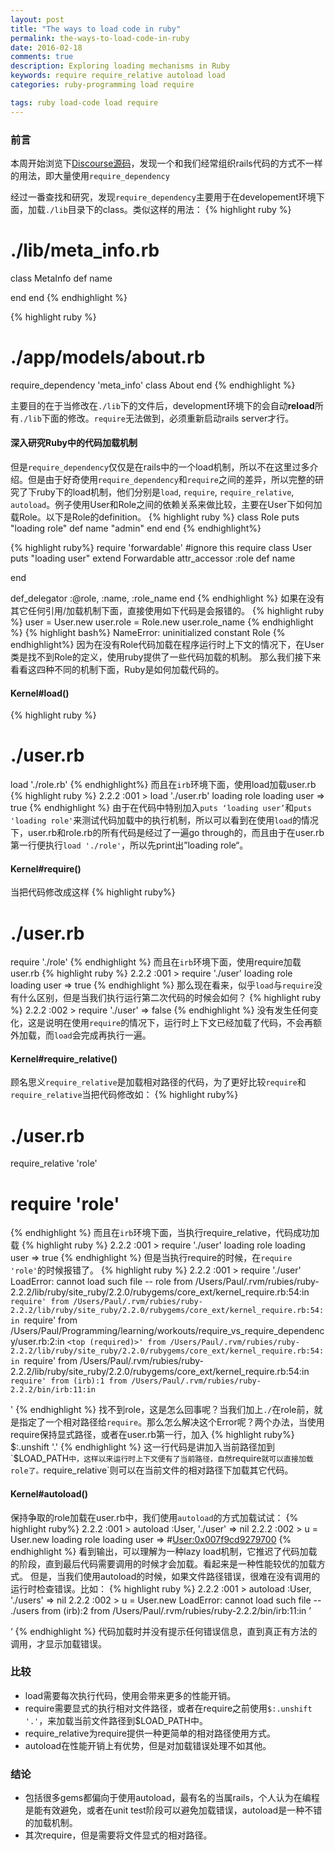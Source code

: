 ```yaml
---
layout: post
title: "The ways to load code in ruby"
permalink: the-ways-to-load-code-in-ruby
date: 2016-02-18
comments: true
description: Exploring loading mechanisms in Ruby
keywords: require require_relative autoload load
categories: ruby-programming load require

tags: ruby load-code load require
---
```


### 前言
本周开始浏览下[Discourse源码](https://github.com/discourse/discourse)，发现一个和我们经常组织rails代码的方式不一样的用法，即大量使用`require_dependency`

经过一番查找和研究，发现`require_dependency`主要用于在developement环境下面，加载`./lib`目录下的class。类似这样的用法：
{% highlight ruby %}
# ./lib/meta_info.rb
class MetaInfo
  def name

  end
end
{% endhighlight %}

{% highlight ruby %}
# ./app/models/about.rb
require_dependency 'meta_info'
class About
end
{% endhighlight %}

主要目的在于当修改在`./lib`下的文件后，development环境下的会自动**reload**所有`./lib`下面的修改。`require`无法做到，必须重新启动rails server才行。

#### 深入研究Ruby中的代码加载机制
但是`require_dependency`仅仅是在rails中的一个load机制，所以不在这里过多介绍。但是由于好奇使用`require_dependency`和`require`之间的差异，所以完整的研究了下ruby下的load机制，他们分别是`load`, `require`, `require_relative`, `autoload`。例子使用User和Role之间的依赖关系来做比较，主要在User下如何加载Role。以下是Role的definition。
{% highlight ruby %}
class Role
  puts "loading role"
  def name
    "admin"
  end
end
{% endhighlight%}

{% highlight ruby%}
require 'forwardable' #ignore this require
class User
  puts "loading user"
  extend Forwardable
  attr_accessor :role
  def name

  end

  def_delegator :@role, :name, :role_name
end
{% endhighlight %}
如果在没有其它任何引用/加载机制下面，直接使用如下代码是会报错的。
{% highlight ruby %}
user = User.new
user.role = Role.new
user.role_name
{% endhighlight %}
{% highlight bash%}
NameError: uninitialized constant Role
{% endhighlight%}
因为在没有Role代码加载在程序运行时上下文的情况下，在User类是找不到Role的定义，使用ruby提供了一些代码加载的机制。
那么我们接下来看看这四种不同的机制下面，Ruby是如何加载代码的。

#### Kernel#load()
{% highlight ruby %}
# ./user.rb
load './role.rb'
{% endhighlight%}
而且在`irb`环境下面，使用load加载user.rb
{% highlight ruby %}
2.2.2 :001 > load './user.rb'
loading role
loading user
 => true
{% endhighlight %}
由于在代码中特别加入`puts ‘loading user’`和`puts 'loading role'`来测试代码加载中的执行机制，所以可以看到在使用`load`的情况下，user.rb和role.rb的所有代码是经过了一遍go through的，而且由于在user.rb第一行便执行`load './role'`，所以先print出”loading role“。

#### Kernel#require()
当把代码修改成这样
{% highlight ruby%}
# ./user.rb
require './role'
{% endhighlight %}
而且在`irb`环境下面，使用require加载user.rb
{% highlight ruby %}
2.2.2 :001 > require './user'
loading role
loading user
 => true
{% endhighlight %}
那么现在看来，似乎`load`与`require`没有什么区别，但是当我们执行运行第二次代码的时候会如何？
{% highlight ruby %}
2.2.2 :002 > require './user'
 => false
{% endhighlight %}
没有发生任何变化，这是说明在使用`require`的情况下，运行时上下文已经加载了代码，不会再额外加载，而`load`会完成再执行一遍。

#### Kernel#require_relative()
顾名思义`require_relative`是加载相对路径的代码，为了更好比较`require`和`require_relative`当把代码修改如：
{% highlight ruby%}
# ./user.rb
require_relative 'role'
# require 'role'
{% endhighlight %}
而且在`irb`环境下面，当执行require_relative，代码成功加载
{% highlight ruby %}
2.2.2 :001 > require './user'
loading role
loading user
 => true
{% endhighlight %}
但是当执行require的时候，在`require 'role'`的时候报错了。
{% highlight ruby %}
2.2.2 :001 > require './user'
LoadError: cannot load such file -- role
	from /Users/Paul/.rvm/rubies/ruby-2.2.2/lib/ruby/site_ruby/2.2.0/rubygems/core_ext/kernel_require.rb:54:in `require'
	from /Users/Paul/.rvm/rubies/ruby-2.2.2/lib/ruby/site_ruby/2.2.0/rubygems/core_ext/kernel_require.rb:54:in `require'
	from /Users/Paul/Programming/learning/workouts/require_vs_require_dependency/user.rb:2:in `<top (required)>'
	from /Users/Paul/.rvm/rubies/ruby-2.2.2/lib/ruby/site_ruby/2.2.0/rubygems/core_ext/kernel_require.rb:54:in `require'
	from /Users/Paul/.rvm/rubies/ruby-2.2.2/lib/ruby/site_ruby/2.2.0/rubygems/core_ext/kernel_require.rb:54:in `require'
	from (irb):1
	from /Users/Paul/.rvm/rubies/ruby-2.2.2/bin/irb:11:in `<main>'
{% endhighlight %}
找不到role，这是怎么回事呢？当我们加上`./`在role前，就是指定了一个相对路径给`require`。那么怎么解决这个Error呢？两个办法，当使用require保持显式路径，或者在user.rb第一行，加入
{% highlight ruby%}
$:.unshift '.'
{% endhighlight %}
这一行代码是讲加入当前路径加到`$LOAD_PATH`中，这样以来运行时上下文便有了当前路径，自然`require`就可以直接加载role了。`require_relative`则可以在当前文件的相对路径下加载其它代码。

#### Kernel#autoload()
保持争取的role加载在user.rb中，我们使用`autoload`的方式加载试试：
{% highlight ruby%}
2.2.2 :001 > autoload :User, './user'
 => nil
2.2.2 :002 > u = User.new
loading role
loading user
 => #<User:0x007f9cd9279700>
{% endhighlight %}
看到输出，可以理解为一种lazy load机制，它推迟了代码加载的阶段，直到最后代码需要调用的时候才会加载。看起来是一种性能较优的加载方式。
但是，当我们使用autoload的时候，如果文件路径错误，很难在没有调用的运行时检查错误。比如：
{% highlight ruby %}
2.2.2 :001 > autoload :User, './users'
 => nil
2.2.2 :002 > u = User.new
LoadError: cannot load such file -- ./users
	from (irb):2
	from /Users/Paul/.rvm/rubies/ruby-2.2.2/bin/irb:11:in ’<main>‘
{% endhighlight %}
代码加载时并没有提示任何错误信息，直到真正有方法的调用，才显示加载错误。

### 比较
- load需要每次执行代码，使用会带来更多的性能开销。
- require需要显式的执行相对文件路径，或者在require之前使用`$:.unshift '.'`，来加载当前文件路径到$LOAD_PATH中。
- require_relative为require提供一种更简单的相对路径使用方式。
- autoload在性能开销上有优势，但是对加载错误处理不如其他。

### 结论
- 包括很多gems都偏向于使用autoload，最有名的当属rails，个人认为在编程是能有效避免，或者在unit test阶段可以避免加载错误，autoload是一种不错的加载机制。
- 其次require，但是需要将文件显式的相对路径。
